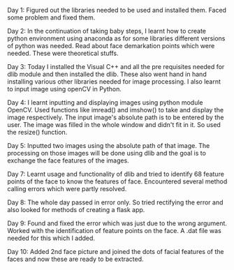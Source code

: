 Day 1: Figured out the libraries needed to be used and installed them. Faced some problem and fixed them.  
  
Day 2: In the continuation of taking baby steps, I learnt how to create python environment using anaconda as for some libraries different versions of python was needed. Read about face demarkation points which were needed. These were theoretical stuffs.  
  
Day 3: Today I installed the Visual C++ and all the pre requisites needed for dlib module and then installed the dlib. These also went hand in hand installing various other libraries needed for image processing. I also learnt to input image using openCV in Python.  

Day 4: I learnt inputting and displaying images using python module OpenCV. Used functions like imread() and imshow() to take and display the image respectively. The input image's absolute path is to be entered by the user. The image was filled in the whole window and didn't fit in it. So used the resize() function.  
  
Day 5: Inputted two images using the absolute path of that image. The processing on those images will be done using dlib and the goal is to exchange the face features of the images.  
  
Day 7: Learnt usage and functionality of dlib and tried to identify 68 feature points of the face to know the features of face. Encountered several method calling errors which were partly resolved.  
  
Day 8: The whole day passed in error only. So tried rectifying the error and also looked for methods of creating a flask app.  
  
Day 9: Found and fixed the error which was just due to the wrong argument. Worked with the identification of feature points on the face. A .dat file was needed for this which I added.  

Day 10: Added 2nd face picture and joined the dots of facial features of the faces and now these are ready to be extracted.      